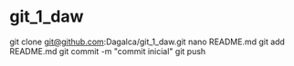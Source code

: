 # git_1_daw

git clone git@github.com:Dagalca/git_1_daw.git
nano README.md
git add README.md
git commit -m "commit inicial"
git push 
